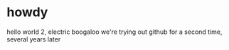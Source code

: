 # howdy
hello world 2, electric boogaloo
we're trying out github for a second time, several years later
